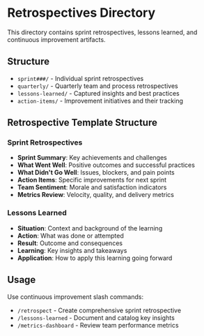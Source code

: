 # Retrospectives Directory

This directory contains sprint retrospectives, lessons learned, and continuous improvement artifacts.

## Structure

- `sprint###/` - Individual sprint retrospectives
- `quarterly/` - Quarterly team and process retrospectives  
- `lessons-learned/` - Captured insights and best practices
- `action-items/` - Improvement initiatives and their tracking

## Retrospective Template Structure

### Sprint Retrospectives
- **Sprint Summary**: Key achievements and challenges
- **What Went Well**: Positive outcomes and successful practices
- **What Didn't Go Well**: Issues, blockers, and pain points
- **Action Items**: Specific improvements for next sprint
- **Team Sentiment**: Morale and satisfaction indicators
- **Metrics Review**: Velocity, quality, and delivery metrics

### Lessons Learned
- **Situation**: Context and background of the learning
- **Action**: What was done or attempted
- **Result**: Outcome and consequences  
- **Learning**: Key insights and takeaways
- **Application**: How to apply this learning going forward

## Usage

Use continuous improvement slash commands:
- `/retrospect` - Create comprehensive sprint retrospective
- `/lessons-learned` - Document and catalog key insights
- `/metrics-dashboard` - Review team performance metrics